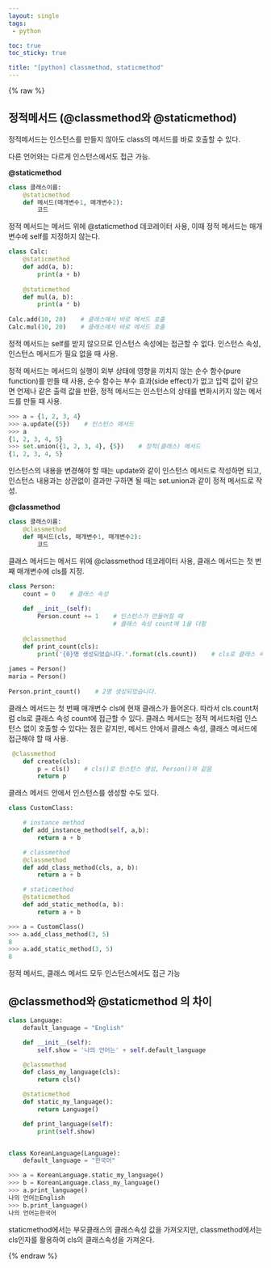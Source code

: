 ```yaml
---
layout: single
tags: 
 - python

toc: true
toc_sticky: true

title: "[python] classmethod, staticmethod"
---
```


{% raw %}


## 정적메서드 (@classmethod와 @staticmethod)

정적메서드는 인스턴스를 만들지 않아도 class의 메서드를 바로 호출할 수 있다.

다른 언어와는 다르게 인스턴스에서도 접근 가능.

**@staticmethod**

```python
class 클래스이름:
    @staticmethod
    def 메서드(매개변수1, 매개변수2):
        코드
```

정적 메서드는 메서드 위에 @staticmethod 데코레이터 사용, 이때 정적 메서드는 매개변수에 self를 지정하지 않는다. 

```python
class Calc:
    @staticmethod
    def add(a, b):
        print(a + b)
 
    @staticmethod
    def mul(a, b):
        print(a * b)
 
Calc.add(10, 20)    # 클래스에서 바로 메서드 호출
Calc.mul(10, 20)    # 클래스에서 바로 메서드 호출
```

정적 메서드는 self를 받지 않으므로 인스턴스 속성에는 접근할 수 없다. 인스턴스 속성, 인스턴스 메서드가 필요 없을 때 사용.

정적 메서드는 메서드의 실행이 외부 상태에 영향을 끼치지 않는 순수 함수(pure function)를 만들 때 사용, 순수 함수는 부수 효과(side effect)가 없고 입력 값이 같으면 언제나 같은 출력 값을 반환, 정적 메서드는 인스턴스의 상태를 변화시키지 않는 메서드를 만들 때 사용.

```python
>>> a = {1, 2, 3, 4}
>>> a.update({5})    # 인스턴스 메서드
>>> a
{1, 2, 3, 4, 5}
>>> set.union({1, 2, 3, 4}, {5})    # 정적(클래스) 메서드
{1, 2, 3, 4, 5}
```

인스턴스의 내용을 변경해야 할 때는 update와 같이 인스턴스 메서드로 작성하면 되고, 인스턴스 내용과는 상관없이 결과만 구하면 될 때는 set.union과 같이 정적 메서드로 작성.

**@classmethod**

```python
class 클래스이름:
    @classmethod
    def 메서드(cls, 매개변수1, 매개변수2):
        코드
```

클래스 메서드는 메서드 위에 @classmethod 데코레이터 사용, 클래스 메서드는 첫 번째 매개변수에 cls를 지정.

```python
class Person:
    count = 0    # 클래스 속성
 
    def __init__(self):
        Person.count += 1    # 인스턴스가 만들어질 때
                             # 클래스 속성 count에 1을 더함
 
    @classmethod
    def print_count(cls):
        print('{0}명 생성되었습니다.'.format(cls.count))    # cls로 클래스 속성에 접근
 
james = Person()
maria = Person()
 
Person.print_count()    # 2명 생성되었습니다.
```

클래스 메서드는 첫 번째 매개변수 cls에 현재 클래스가 들어온다. 따라서 cls.count처럼 cls로 클래스 속성 count에 접근할 수 있다. 클래스 메서드는 정적 메서드처럼 인스턴스 없이 호출할 수 있다는 점은 같지만, 메서드 안에서 클래스 속성, 클래스 메서드에 접근해야 할 때 사용.

```python
 @classmethod
    def create(cls):
        p = cls()    # cls()로 인스턴스 생성, Person()와 같음
        return p
```

클래스 메서드 안에서 인스턴스를 생성할 수도 있다.

```python
class CustomClass:

    # instance method
    def add_instance_method(self, a,b):
        return a + b

    # classmethod
    @classmethod
    def add_class_method(cls, a, b):
        return a + b

    # staticmethod
    @staticmethod
    def add_static_method(a, b):
        return a + b
```

```python
>>> a = CustomClass()
>>> a.add_class_method(3, 5)
8
>>> a.add_static_method(3, 5)
8
```

정적 메서드, 클래스 메서드 모두 인스턴스에서도 접근 가능

## @classmethod와 @staticmethod 의 차이

```python
class Language:
    default_language = "English"

    def __init__(self):
        self.show = '나의 언어는' + self.default_language

    @classmethod
    def class_my_language(cls):
        return cls()

    @staticmethod
    def static_my_language():
        return Language()

    def print_language(self):
        print(self.show)


class KoreanLanguage(Language):
    default_language = "한국어"
```

```python
>>> a = KoreanLanguage.static_my_language()
>>> b = KoreanLanguage.class_my_language()
>>> a.print_language()
나의 언어는English
>>> b.print_language()
나의 언어는한국어
```

staticmethod에서는 부모클래스의 클래스속성 값을 가져오지만, classmethod에서는 cls인자를 활용하여 cls의 클래스속성을 가져온다.

{% endraw %}
